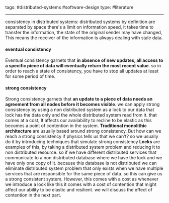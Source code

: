 
tags: #distributed-systems #software-design 
type: #literature 

----

consistency in distributed systems: distributed systems by definition are separated by space there's a limit on information speed, it takes time to transfer the information, the state of the original sender may have changed, This means the receiver of the information is always dealing with stale data.

#### eventual consistency 
Eventual consistency garnets that **in absence of new updates, all access to a specific piece of data will eventually return the most recent value**. so in order to reach a state of consistency, you have to stop all updates at least for some period of time.

#### strong consistency
Strong consistency garnets that **an update to a piece of data needs an agreement from all nodes before it becomes visible**. we can apply strong consistency by using a non distributed system as a lock to our data that lock has the data only and the whole distributed system read from it. that comes at a cost, It affects our availability to recline to be elastic as this becomes a point of contention in the system. **Traditional monolithic architecture** are usually based around strong consistency.
But how can we reach a strong consistency if physics tells us that we can't? so we usually do it by introducing techniques that simulate strong consistency **Locks** are examples of this, by taking a distributed system problem and reducing it to non distributed resource. so if we have different distributed services that communicate to a non distributed database where we have the lock and we have only one copy of it. because this database is not distributed we can eliminate distributed system problem that only exists when we have multiple services that are responsible for the same piece of data. so this can give us a strong consistent system. However, this comes with a cost as whenever we introduce a lock like this it comes with a cost of contention that might affect our ability to be elastic and resilient. we will discuss the effect of contention in the next part.